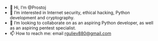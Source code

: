 - 👋 Hi, I’m @Prostoj
- 👀 I’m interested in Internet security, ethical hacking, Python development and cryptography.
- 💞️ I’m looking to collaborate on as an aspiring Python developer, as well as an aspiring pentest specialist.
- 📫 How to reach me: email rguliev880@gmail.com
